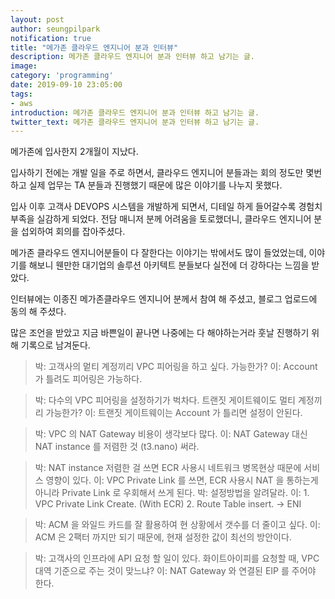 ```yaml
---
layout: post
author: seungpilpark
notification: true
title: "메가존 클라우드 엔지니어 분과 인터뷰"
description: 메가존 클라우드 엔지니어 분과 인터뷰 하고 남기는 글.
image:
category: 'programming'
date: 2019-09-10 23:05:00
tags:
- aws
introduction: 메가존 클라우드 엔지니어 분과 인터뷰 하고 남기는 글.
twitter_text: 메가존 클라우드 엔지니어 분과 인터뷰 하고 남기는 글.
---
```


메가존에 입사한지 2개월이 지났다.

입사하기 전에는 개발 일을 주로 하면서, 클라우드 엔지니어 분들과는 회의 정도만 몇번 하고 실제 업무는 TA 분들과 진행했기 때문에 많은 이야기를 나누지 못했다.

입사 이후 고객사 DEVOPS 시스템을 개발하게 되면서, 디테일 하게 들어갈수록 경험치 부족을 실감하게 되었다. 전담 매니저 분께 어려움을 토로했더니, 클라우드 엔지니어 분을 섭외하여 회의를 잡아주셨다.

메가존 클라우드 엔지니어분들이 다 잘한다는 이야기는 밖에서도 많이 들었었는데, 이야기를 해보니 웬만한 대기업의 솔루션 아키텍트 분들보다 실전에 더 강하다는 느낌을 받았다. 

인터뷰에는 이종진 메가존클라우드 엔지니어 분께서 참여 해 주셨고, 블로그 업로드에 동의 해 주셨다.

많은 조언을 받았고 지금 바쁜일이 끝나면 나중에는 다 해야하는거라 훗날 진행하기 위해 기록으로 남겨둔다.

> 박: 고객사의 멑티 계정끼리 VPC 피어링을 하고 싶다. 가능한가?
이: Account 가 틀려도 피어링은 가능하다.

> 박: 다수의 VPC 피어링을 설정하기가 벅차다. 트랜짓 게이트웨이도 멀티 계정끼리 가능한가?
이: 트랜짓 게이트웨이는 Account 가 틀리면 설정이 안된다.

> 박: VPC 의 NAT Gateway 비용이 생각보다 많다.
이: NAT Gateway 대신 NAT instance 를 저렴한 것 (t3.nano) 써라.

> 박: NAT instance 저렴한 걸 쓰면 ECR 사용시 네트워크 병목현상 때문에 서비스 영향이 있다.
이: VPC Private Link 를 쓰면, ECR 사용시 NAT 을 통하는게 아니라 Private Link 로 우회해서 쓰게 된다.
박: 설정방법을 알려달라.
이: 1. VPC Private Link Create. (With ECR) 2. Route Table insert. -> ENI

> 박: ACM 을 와일드 카드를 잘 활용하여 현 상황에서 갯수를 더 줄이고 싶다.
이: ACM 은 2팩터 까지만 되기 때문에, 현재 설정한 값이 최선의 방안이다.

> 박: 고객사의 인프라에 API 요청 할 일이 있다. 화이트아이피를 요청할 때, VPC 대역 기준으로 주는 것이 맞느냐?
이: NAT Gateway 와 연결된 EIP 를 주어야 한다.




